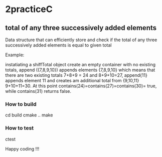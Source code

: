 # 2practiceC
## total of any three successively added elements
Data structure that can efficiently store and check if the total of any three successively added elements is equal to given total


Example:

instatiating a shiffTotal object create an empty container with no existing totals, append ({7,8,9,10}) appends elements
{7,8,9,10} which means that there are two existing totals 7+8+9 = 24 and 8+9+10=27, append{11} appends element 11 and creates am additional total 
from {9,10,11} 9+10+11=30. At this point contains(24)=contains(27)=contains(30)= true, while contains(31)  returns false.


### How to build
cd build
cmake ..
make
### How to test
ctest

Happy coding !!!